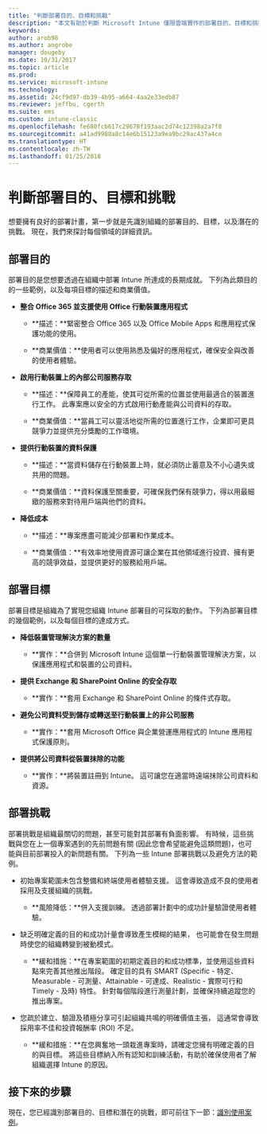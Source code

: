```yaml
---
title: "判斷部署目的、目標和挑戰"
description: "本文有助於判斷 Microsoft Intune 僅限雲端實作的部署目的、目標和挑戰。"
keywords: 
author: arob98
ms.author: angrobe
manager: dougeby
ms.date: 10/31/2017
ms.topic: article
ms.prod: 
ms.service: microsoft-intune
ms.technology: 
ms.assetid: 24cf9d97-db39-4b95-a664-4aa2e33edb87
ms.reviewer: jeffbu, cgerth
ms.suite: ems
ms.custom: intune-classic
ms.openlocfilehash: fe680fcb617c29678f193aac2d74c12398a2a7f8
ms.sourcegitcommit: a41ad9988a8c14e6b15123a9ea9bc29ac437a4ce
ms.translationtype: HT
ms.contentlocale: zh-TW
ms.lasthandoff: 01/25/2018
---
```

# <a name="determine-deployment-goals-objectives-and-challenges"></a>判斷部署目的、目標和挑戰

想要擁有良好的部署計畫，第一步就是先識別組織的部署目的、目標，以及潛在的挑戰。 現在，我們來探討每個領域的詳細資訊。

## <a name="deployment-goals"></a>部署目的

部署目的是您想要透過在組織中部署 Intune 所達成的長期成就。 下列為此類目的的一些範例，以及每項目標的描述和商業價值。

-   **整合 Office 365 並支援使用 Office 行動裝置應用程式**

    -   **描述：**緊密整合 Office 365 以及 Office Mobile Apps 和應用程式保護功能的使用。

    -   **商業價值：**使用者可以使用熟悉及偏好的應用程式，確保安全與改善的使用者體驗。

-   **啟用行動裝置上的內部公司服務存取**

    -   **描述：**保障員工的產能，使其可從所需的位置並使用最適合的裝置進行工作。 此專案應以安全的方式啟用行動產能與公司資料的存取。

    -   **商業價值：**當員工可以靈活地從所需的位置進行工作，企業即可更具競爭力並提供充分獎勵的工作環境。

-   **提供行動裝置的資料保護**

    -   **描述：**當資料儲存在行動裝置上時，就必須防止蓄意及不小心遺失或共用的問題。

    -   **商業價值：**資料保護至關重要，可確保我們保有競爭力，得以用最細緻的服務來對待用戶端與他們的資料。

-   **降低成本**

    -   **描述：**專案應盡可能減少部署和作業成本。

    -    **商業價值：**有效率地使用資源可讓企業在其他領域進行投資、擁有更高的競爭效益，並提供更好的服務給用戶端。

## <a name="deployment-objectives"></a>部署目標

部署目標是組織為了實現您組織 Intune 部署目的可採取的動作。 下列為部署目標的幾個範例，以及每個目標的達成方式。

-   **降低裝置管理解決方案的數量**

    -   **實作：**合併到 Microsoft Intune 這個單一行動裝置管理解決方案，以保護應用程式和裝置的公司資料。

-   **提供 Exchange 和 SharePoint Online 的安全存取**

    -   **實作：**套用 Exchange 和 SharePoint Online 的條件式存取。

-   **避免公司資料受到儲存或轉送至行動裝置上的非公司服務**

    -   **實作：**套用 Microsoft Office 與企業營運應用程式的 Intune 應用程式保護原則。

-   **提供將公司資料從裝置抹除的功能**

    -   **實作：**將裝置註冊到 Intune。 這可讓您在適當時遠端抹除公司資料和資源。

## <a name="deployment-challenges"></a>部署挑戰

部署挑戰是組織最關切的問題，甚至可能對其部署有負面影響。 有時候，這些挑戰與您在上一個專案遇到的先前問題有關 (因此您會希望能避免這類問題)，也可能與目前部署投入的新問題有關。 下列為一些 Intune 部署挑戰以及避免方法的範例。

-   初始專案範圍未包含整備和終端使用者體驗支援。 這會導致造成不良的使用者採用及支援組織的挑戰。

    -   **風險降低：**併入支援訓練。 透過部署計劃中的成功計量驗證使用者體驗。

-   缺乏明確定義的目的和成功計量會導致產生模糊的結果， 也可能會在發生問題時使您的組織轉變到被動模式。

    -   **緩和措施：**在專案範圍的初期定義目的和成功標準，並使用這些資料點來完善其他推出階段。 確定目的具有 SMART (Specific - 特定、Measurable - 可測量、Attainable - 可達成、Realistic - 實際可行和 Timely - 及時) 特性。 針對每個階段進行測量計劃，並確保持續追蹤您的推出專案。

-   您疏於建立、驗證及積極分享可引起組織共鳴的明確價值主張， 這通常會導致採用率不佳和投資報酬率 (ROI) 不足。

    -   **緩和措施：**在您興奮地一頭栽進專案時，請確定您擁有明確定義的目的與目標。 將這些目標納入所有認知和訓練活動，有助於確保使用者了解組織選擇 Intune 的原因。

## <a name="next-steps"></a>接下來的步驟

現在，您已經識別部署目的、目標和潛在的挑戰，即可前往下一節：[識別使用案例](planning-guide-scenarios.md)。
